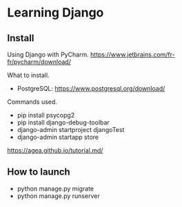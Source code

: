 # Learning Django

## Install

Using Django with PyCharm. https://www.jetbrains.com/fr-fr/pycharm/download/

What to install.

- PostgreSQL: https://www.postgresql.org/download/

Commands used.

- pip install psycopg2
- pip install django-debug-toolbar
- django-admin startproject djangoTest
- django-admin startapp store

https://agea.github.io/tutorial.md/

## How to launch

- python manage.py migrate
- python manage.py runserver
